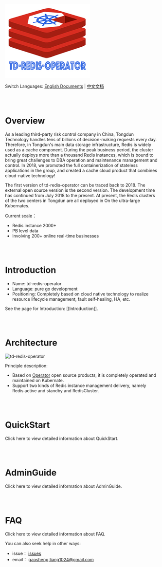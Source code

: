 
![td-redis-operator](docs/imgs/td-redis-operator-logo.jpg)


Switch Languages: <a href="README.md">English Documents</a> | <a href="README-zh.md">中文文档</a>

<br>
<br>

# Overview

As a leading third-party risk control company in China, Tongdun Technology handles tens of billions of decision-making requests every day. Therefore, in Tongdun's main data storage infrastructure, Redis is widely used as a cache component. During the peak business period, the cluster actually deploys more than a thousand Redis instances, which is bound to bring great challenges to DBA operation and maintenance management and control. In 2018, we promoted the full containerization of stateless applications in the group, and created a cache cloud product that combines cloud-native technology! <br>

The first version of td-redis-operator can be traced back to 2018. The external open source version is the second version. The development time has continued from July 2018 to the present. At present, the Redis clusters of the two centers in Tongdun are all deployed in On the ultra-large Kubernates.<br>

Current scale：
* Redis instance 2000+
* PB level data
* Involving 200+ online real-time businesses

<br>
<br>

# Introduction

* Name: td-redis-operator
* Language: pure go development
* Positioning: Completely based on cloud native technology to realize resource lifecycle management, fault self-healing, HA, etc.

See the page for Introduction: [[Introduction]].

<br>
<br>

# Architecture

![td-redis-operator](https://github.com/tongdun/td-redis-operator/blob/gaoshengL-patch-1/1.png)

Principle description:
* Based on <a href="https://kubernetes.io/docs/concepts/extend-kubernetes/operator/">Operator</a> open source products, it is completely operated and maintained on Kubernate.
* Support two kinds of Redis instance management delivery, namely Redis active and standby and RedisCluster.

<br>
<br>

# QuickStart

Click here to view detailed information about QuickStart.

<br>
<br>

# AdminGuide

Click here to view detailed information about AdminGuide.

<br>
<br>

# FAQ

Click here to view detailed information about FAQ.

You can also seek help in other ways:
* issue： <a href="https://github.com/tongdun/td-redis-operator/issues">issues</a>
* email： gaosheng.liang1024@gmail.com

<br>
<br>

